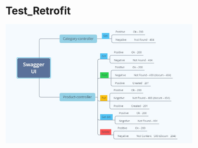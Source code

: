 # Test_Retrofit
![SwaggerUI](https://github.com/iG-SPb/Test_Retrofit/blob/master/src/test/resources/xmind.jpg)
